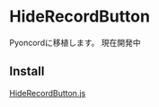 # HideRecordButton

Pyoncordに移植します。
現在開発中

## Install
[HideRecordButton.js](https://raw.githubusercontent.com/ryuya0124/HideRecordButton_pyoncord/refs/heads/master/dist/HideRecordButton.js)

